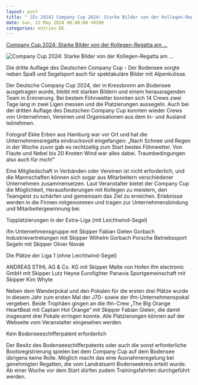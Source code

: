 ```yaml
---
layout: post
title: " [Es 2024] Company Cup 2024: Starke Bilder von der Kollegen-Regatta am ..."
date: Sun, 12 May 2024 08:00:00 +0200
categories: entries DE
---
```

[Company Cup 2024: Starke Bilder von der Kollegen-Regatta am ...](https://www.yacht.de/regatta/wettfahrten/company-cup-2024-starke-bilder-von-der-kollegen-regatta-am-bodensee/)

![Company Cup 2024: Starke Bilder von der Kollegen-Regatta am ...](https://media.delius-klasing.de/dk-wassersport/fl_progressive,f_jpg,c_fill,g_face:center,h_561,w_1068/q_auto:eco/yacht/2024-dcc-bodensee-dsc-1547-lr4k_15fb55c9af07ca69429dfca127c2c1d8)

Die dritte Auflage des Deutschen Company Cup - Der Bodensee sorgte neben Spaß und Segelsport auch für spektakuläre Bilder mit Alpenkulisse.

Der Deutsche Company Cup 2024, der in Kressbronn am Bodensee ausgetragen wurde, bleibt mit starken Bildern und einem herausragenden Team in Erinnerung. Bei bestem Föhnwetter konnten sich 14 Crews zwei Tage lang in zwei Ligen messen und die Platzierungen aussegeln. Auch bei der dritten Auflage des Deutschen Company Cup konnten wieder Crews von Unternehmen, Vereinen und Organisationen aus dem In- und Ausland teilnehmen.

Fotograf Ekke Erben aus Hamburg war vor Ort und hat die Unternehmensregatta eindrucksvoll eingefangen: „Nach Schnee und Regen in der Woche zuvor gab es rechtzeitig zum Start bestes Föhnwetter. Von Flaute und Nebel bis 20 Knoten Wind war alles dabei. Traumbedingungen also auch für mich!”

Eine Mitgliedschaft­ in Verbänden oder Vereinen ist nicht erforderlich, und die Mannschaften können sich sogar aus Mitarbeitern verschiedener Unternehmen zusammensetzen. Laut Veranstalter bietet der Company Cup die Möglichkeit, Herausforderungen mit Kollegen zu meistern, den Teamgeist zu schärfen und gemeinsam das Ziel zu erreichen. Erlebnisse werden in die Firmen mitgenommen und tragen zur Unternehmensbindung und Mitarbeitergewinnung bei.

Topplatzierungen in der Extra-Liga (mit Leichtwind-Segel)

ifm Unternehmensgruppe mit Skipper Fabian Gielen Gorbach Industrievertretungen mit Skipper Wilhelm Gorbach Porsche Betriebssport Segeln mit Skipper Oliver Novak

Die Plätze der Liga 1 (ohne Leichtwind-Segel)

ANDREAS STIHL AG & Co. KG mit Skipper Malte von Hofen Ifm electronic GmbH mit Skipper Lutz Heyne Eurofighter Panavia Sportgemeinschaft mit Skipper Kim Whyte

Neben dem Wanderpokal und den Pokalen für die ersten drei Plätze wurde in diesem Jahr zum ersten Mal der J70- sowie der ifm-Unternehmenspokal vergeben. Beide Trophäen gingen an die ifm-Crew „The Big Orange HeartBeat mit Captain Hot Orange“ mit Skipper Fabian Gielen, die damit insgesamt drei Pokale erringen konnte. Alle Platzierungen können auf der Webseite vom Veranstalter eingesehen werden.

Kein Bodenseeschifferpatent erforderlich

Der Besitz des Bodenseeschifferpatents oder auch die sonst erforderliche Bootsregistrierung spielen bei dem Company Cup auf dem Bodensee übrigens keine Rolle. Möglich macht das eine Ausnahmeregelung bei genehmigten Regatten, die vom Landratsamt Bodenseekreis erteilt wurde. Ab einer Woche vor dem Start dürfen zudem Trainingsfahrten durchgeführt werden.

